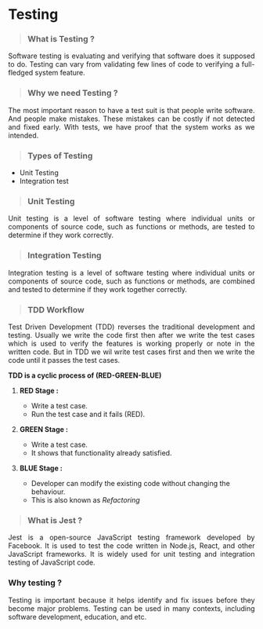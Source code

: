 # Testing
>### What is Testing ?
<p align="justify">
Software testing is evaluating and verifying that software does it supposed to do. Testing can vary from validating few lines of code to verifying a full-fledged system feature.
</p>

>### Why we need Testing ?
<p align="justify">
The most important reason to have a test suit is that people write software. And people make mistakes. These mistakes can be costly if not detected and fixed early. With tests, we have proof that the system works as we intended.
</p>

>### Types of Testing
- Unit Testing
- Integration test

>### Unit Testing
<p align="justify">
Unit testing is a level of software testing where individual units or components of source code, such as functions or methods, are tested to determine if they work correctly.
</p>

>### Integration Testing
<p align="justify">
Integration testing is a level of software testing where individual units or components of source code, such as functions or methods, are combined and tested to determine if they work together correctly.
</p>

>### TDD Workflow
<p align="justify">
Test Driven Development (TDD) reverses the traditional development and testing. Usually we write the code first then after we write the test cases which is used to verify the features is working properly or note in the written code. But in TDD we wil write test cases first and then we write the code until it passes the test cases.
</p>

__TDD is a cyclic process of (RED-GREEN-BLUE)__

1. **RED Stage :**
    
    - Write a test case.
    - Run the test case and it fails (RED).

2. **GREEN Stage :**

    - Write a test case.
    - It shows that functionality already satisfied.

3. **BLUE Stage :**

    - Developer can modify the existing code without changing the behaviour.
    - This is also known as <i>Refactoring</i>

>### What is Jest ?
<p align="justify">
Jest is a open-source JavaScript testing framework developed by Facebook. It is used to test the code written in Node.js, React, and other JavaScript frameworks. It is widely used for unit testing and integration testing of JavaScript code.
</p>

### Why testing ?
<p align="justify">
Testing is important because it helps identify and fix issues before they become major problems. Testing can be used in many contexts, including software development, education, and etc.
</p>
